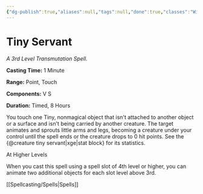 ```yaml
---
{"dg-publish":true,"aliases":null,"tags":null,"done":true,"classes":"Wizard, Artificer,","spellLevel":3,"school":"Transmutation","source":"XGE","permalink":"/spells/tiny-servant/","dgHomeLink":false,"dgPassFrontmatter":true}
---
```


# Tiny Servant
*A 3rd Level Transmutation Spell.*

**Casting Time:** 1 Minute

**Range:** Point, Touch

**Components:** V S 

**Duration:** Timed, 8 Hours

You touch one Tiny, nonmagical object that isn't attached to another object or a surface and isn't being carried by another creature. The target animates and sprouts little arms and legs, becoming a creature under your control until the spell ends or the creature drops to 0 hit points. See the {@creature tiny servant|xge|stat block} for its statistics.

At Higher Levels

When you cast this spell using a spell slot of 4th level or higher, you can animate two additional objects for each slot level above 3rd.

[[Spellcasting/Spells|Spells]]
